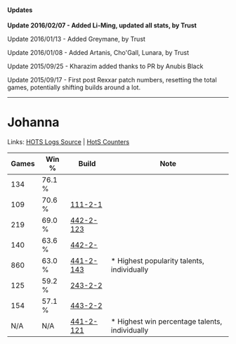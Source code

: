 #### Updates
**Update 2016/02/07 - Added Li-Ming, updated all stats, by Trust**

Update 2016/01/13 - Added Greymane, by Trust

Update 2016/01/08 - Added Artanis, Cho'Gall, Lunara, by Trust

Update 2015/09/25 - Kharazim added thanks to PR by Anubis Black

Update 2015/09/17 - First post Rexxar patch numbers, resetting the total games, potentially shifting builds around a lot.

***

# Johanna

Links: [HOTS Logs Source](https://www.hotslogs.com/Sitewide/HeroDetails?Hero=Johanna) | [HotS Counters](http://hotscounters.com/#/hero/Johanna)

Games  | Win %  | Build     | Note
-----  | -----  | -----     | ----
134    | 76.1 % | [](http://www.heroesfire.com/hots/talent-calculator/johanna#1) | 
109    | 70.6 % | [111-2-1](http://www.heroesfire.com/hots/talent-calculator/johanna#R8H) | 
219    | 69.0 % | [442-2-123](http://www.heroesfire.com/hots/talent-calculator/johanna#t11h) | 
140    | 63.6 % | [442-2-](http://www.heroesfire.com/hots/talent-calculator/johanna#3XM) | 
860    | 63.0 % | [441-2-143](http://www.heroesfire.com/hots/talent-calculator/johanna#s-bl) | * Highest popularity talents, individually
125    | 59.2 % | [243-2-2](http://www.heroesfire.com/hots/talent-calculator/johanna#UMY) | 
154    | 57.1 % | [443-2-2](http://www.heroesfire.com/hots/talent-calculator/johanna#ZF2) | 
N/A    | N/A    | [441-2-121](http://www.heroesfire.com/hots/talent-calculator/johanna#s-bP) | * Highest win percentage talents, individually
